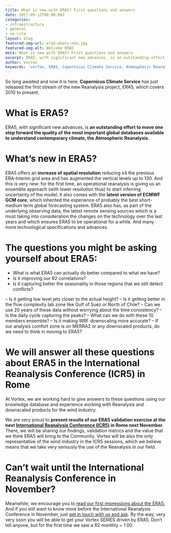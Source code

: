 ```yaml
---
title: What is new with ERA5? First questions and answers
date: 2017-09-12T08:00:00Z
categories:
- infraestructura
- general
- no-cita
layout: blog
featured-img-url: era5-whats-new.jpg
featured-img-alt: Welcome ERA5
meta: What is new with ERA5? First questions and answers
excerpt: ERA5, with significant new advances, is an outstanding effort to move one step forward the quality of the most important global databases available to understand contemporary climate, the Atmospheric Reanalysis.
author: vortex
keywords: 'vortex, ERA5, Copernicus Climate Service, Atmospheric Reanalysis'
---
```


So long awaited and now it is here. **Copernicus Climate Service** has just released the first stream of the new Reanalysis project, ERA5, which covers 2010 to present.

# What is ERA5?
ERA5, with significant new advances, is **an outstanding effort to move one step forward the quality of the most important global databases available to understand contemporary climate, the Atmospheric Reanalysis.**

# What’s new in ERA5?
ERA5 offers an **increase of spatial resolution** reducing x4 the previous ERA-Interim grid area and has augmented the vertical levels up to 130. And this is very new: for the first time, an operational reanalysis is giving us an ensemble approach (with lower resolution thus) to start inferring uncertainty of the model. It also comes with the **latest version of ECMWF GCM core**, which inherited the experience of probably the best short-medium term global forecasting system. ERA5 also has, as part of the underlying observing data, the latest remote sensing sources which is a must taking into consideration the changes on the technology over the last years and which ensures ERA5 to be operational for a while. And many more technological specifications and advances.

# The questions you might be asking yourself about ERA5:
<ul>
<li>What is what ERA5 can actually do better compared to what we have?</li>
<li>Is it improving our R2 correlations?</li>
<li>Is it capturing better the seasonality in those regions that we still detect conflicts?</li>
</ul>
– Is it getting low level jets closer to the actual height?
– Is it getting better in the flow complexity lab zone like Gulf of Suez or North of Chile?
– Can we use 20 years of these data without worrying about the time consistency?
– Is the daily cycle capturing the peaks?
– What can we do with these 10 members ensemble?
– Is it making WRF downscaling more accurate?
– If our analysis comfort zone is on MERRA2 or any downscaled products, do we need to think in moving to ERA5?

# We will answer all these questions about ERA5 in the International Reanalysis Conference (ICR5) in Rome
At Vortex, we are working hard to give answers to these questions using our knowledge database and experience working with Reanalysis and downscaled products for the wind industry. 

We are very proud to **present results of our ERA5 validation exercise at the next <a href="http://climate.copernicus.eu/events/5th-international-conference-reanalysis">International Reanalysis Conference (ICR5)</a> in Rome next November.** There, we will be sharing our findings, validation metrics and the value that we think ERA5 will bring to the Community. Vortex will be also the only representative of the wind industry in the ICR5 sessions, which we believe means that we take very seriously the use of the Reanalysis in our field.

# Can’t wait until the International Reanalysis Conference in November?
Meanwhile, we encourage you to <a href="http://www.vortexfdc.com/first-impressions-on-era5">read our first impressions about the ERA5.</a> And if you still want to know more before the International Reanalysis Conference in November, just <a href="mailto:info@vortex.es" target="_top">get in touch with us and ask</a>. By the way, very very soon you will be able to get your Vortex SERIES driven by ERA5. Don’t tell anyone, but for the first time we saw a R2 monthly ~ 1.00. 
